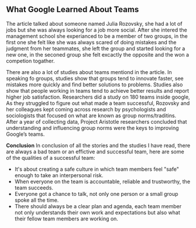 ## What Google Learned About Teams
The article talked about someone named  Julia Rozovsky, she had a lot of jobs but she was always looking for a job more social. After she intered the management school she experianced to be a member of two groups, in the first one  she felt like she was always scared of doing mistakes and the judgment from her teammates, she left the group and started looking for a new one, in the seconed group she felt excactly the opposite and the won a competion togather.            

There are also a lot of studies about teams mentiond in the article. In speaking fo groups, studies show that groups tend to innovate faster, see mistakes more quickly and find better solutions to problems. Studies also show that people working in teams tend to achieve better results and report higher job satisfaction. 
Researchers did a study on 180 teams inside google, As they struggled to figure out what made a team successful, Rozovsky and her colleagues kept coming across research by psychologists and sociologists that focused on what are known as group norms/traditins.                                
After a year of collecting data, Project Aristotle researchers concluded that understanding and influencing group norms were the keys to improving Google’s teams. 

**Conclusion** 
In conclusion of all the stories and the studies I have read, there are always a bad team or an effictive and successful team, here are some of the qualities of a successful team:
- It's about creating a safe culture in which team members feel "safe" enough to take an interpersonal risk.
- When everyone on the team is accountable, reliable and trustworthy, the team succeeds.
- Everyone got a chance to talk, not only one person or a small group spoke all the time.
- There should always be a clear plan and agenda, each team member not only understands their own work and expectations but also what their fellow team members are working on.



